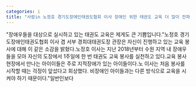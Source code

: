 ```yaml
---
categories: i
title: "사람in 노정호 경기도장애인태권도협회 이사 장애인 위한 태권도 교육 더 많이 전파해야죠"
---
```

"장애우들을 대상으로 실시하고 있는 태권도 교육은 제게도 큰 기쁨입니다."노정호 경기도장애인태권도협회 이사 겸 서부 경희대태권도장 관장은 자신이 진행하고 있는 교육 봉사에 대해 이 같은 소감을 밝혔다.노정호 이사는 지난 2018년부터 수원 지역 내 장애우들을 모아 자신의 도장에서 1주일에 한 번 태권도 교육 봉사를 실천하고 있다.교육 봉사 현장에서 만나는 아이이들은 주로 지적장애가 있는 아이들이다.노 이사는 처음 봉사를 시작할 때는 걱정이 앞섰다고 회상했다. 비장애인 아이들과는 다른 방식으로 교육을 시켜야 하기 때문이다."일반인보다